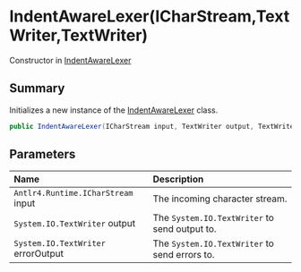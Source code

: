 # IndentAwareLexer(ICharStream,TextWriter,TextWriter)

Constructor in [IndentAwareLexer](/docs/api/csharp/yarn.compiler.indentawarelexer.md)

## Summary


Initializes a new instance of the  [IndentAwareLexer](yarn.compiler.indentawarelexer.md)  class.


```csharp
public IndentAwareLexer(ICharStream input, TextWriter output, TextWriter errorOutput)
```

## Parameters

|Name|Description|
|:---|:---|
|`Antlr4.Runtime.ICharStream` input|The incoming character stream.|
|`System.IO.TextWriter` output|The  `System.IO.TextWriter`  to send output to.|
|`System.IO.TextWriter` errorOutput|The  `System.IO.TextWriter`  to send errors to.|

